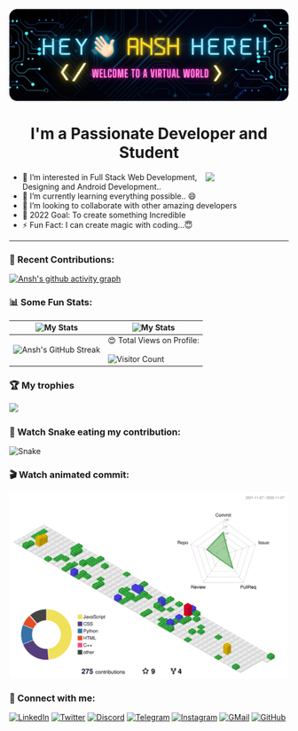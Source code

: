 ![Header](./header-github.png)

<h1 align="center">I'm a Passionate Developer and Student</h1> 
<img src="[https://media.giphy.com/media/M9gbBd9nbDrOTu1Mqx/giphy.gif](https://www.google.com/url?sa=i&url=https%3A%2F%2Fgiphy.com%2Fexplore%2Fcoding&psig=AOvVaw2uZnMuWkyWwJ4mwV7MB0Ke&ust=1668058831123000&source=images&cd=vfe&ved=0CBAQjRxqFwoTCJDXweWxoPsCFQAAAAAdAAAAABA_)" width="150" align="right">

- 👀 I’m interested in Full Stack Web Development, Designing and Android Development..
- 🌱 I’m currently learning everything possible.. 😄
- 💞️ I’m looking to collaborate with other amazing developers
- 🥅 2022 Goal: To create something Incredible
- ⚡ Fun Fact: I can create magic with coding...😇

---

### 🧾 Recent Contributions:
[![Ansh's github activity graph](https://activity-graph.herokuapp.com/graph?username=aron-ansh&theme=react-dark)](https://github.com/aron-ansh/)

### 📊 Some Fun Stats:
| ![My Stats](https://github-readme-stats.vercel.app/api?username=aron-ansh&theme=midnight-purple) | ![My Stats](https://github-readme-stats.vercel.app/api/top-langs/?username=aron-ansh&theme=midnight-purple) |
| --- | --- |
| ![Ansh's GitHub Streak](https://github-readme-streak-stats.herokuapp.com/?user=aron-ansh&theme=vision-friendly-dark) | 😍 Total Views on Profile:<br><br> ![Visitor Count](https://profile-counter.glitch.me/aron-ansh/count.svg) |


### 🏆 My trophies

<img height="180" src="https://github-profile-trophy.vercel.app/?username=ShishirShekhar&column=8&theme=algolia&no-frame=true"/>

### 🐍 Watch Snake eating my contribution:
![Snake](https://github.com/ShishirShekhar/ShishirShekhar/blob/output/github-contribution-grid-snake.svg)

### 🎬 Watch animated commit:
![](./profile-3d-contrib/profile-gitblock.svg)


### 🤝 Connect with me:

[![LinkedIn](https://img.shields.io/badge/LinkedIn-0077B5?style=for-the-badge&logo=linkedin&logoColor=white)](https://www.linkedin.com/in/shishir-shekhar/)
[![Twitter](https://img.shields.io/badge/Twitter-1DA1F2?style=for-the-badge&logo=twitter&logoColor=white)](https://twitter.com/ShishirShekha12)
[![Discord](https://img.shields.io/badge/Discord-7289DA?style=for-the-badge&logo=discord&logoColor=white)](https://discordapp.com/users/740247432943894599)
[![Telegram](https://img.shields.io/badge/Telegram-2CA5E0?style=for-the-badge&logo=telegram&logoColor=white)](https://t.me/Shishir_Shekhar)
[![Instagram](https://img.shields.io/badge/Instagram-E4405F?style=for-the-badge&logo=instagram&logoColor=white)](https://www.instagram.com/shishirshekharpathak/)
[![GMail](https://img.shields.io/badge/Gmail-D14836?style=for-the-badge&logo=gmail&logoColor=white)](mailto:sspdav02@gmail.com)
[![GitHub](https://img.shields.io/badge/GitHub-100000?style=for-the-badge&logo=github&logoColor=white)](https://github.com/ShishirShekhar)
